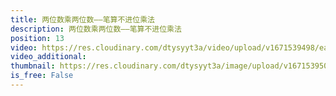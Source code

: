 ```yaml
---
title: 两位数乘两位数——笔算不进位乘法
description: 两位数乘两位数——笔算不进位乘法
position: 13
video: https://res.cloudinary.com/dtysyyt3a/video/upload/v1671539498/easymath/3年级下/04单元两位数乘两位数/edbvw48mrgnq2snqmtqs.mp4
video_additional: 
thumbnail: https://res.cloudinary.com/dtysyyt3a/image/upload/v1671539504/easymath/3年级下/04单元两位数乘两位数/glls2c8gqdtlofhfv8sx.png
is_free: False
---
```


